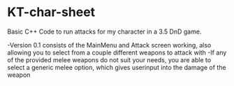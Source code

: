 # KT-char-sheet
Basic C++ Code to run attacks for my character in a 3.5 DnD game.

-Version 0.1 consists of the MainMenu and Attack screen working, also allowing you to select from a couple different weapons to attack with
-If any of the provided melee weapons do not suit your needs, you are able to select a generic melee option, which gives userinput into the damage of the weapon

